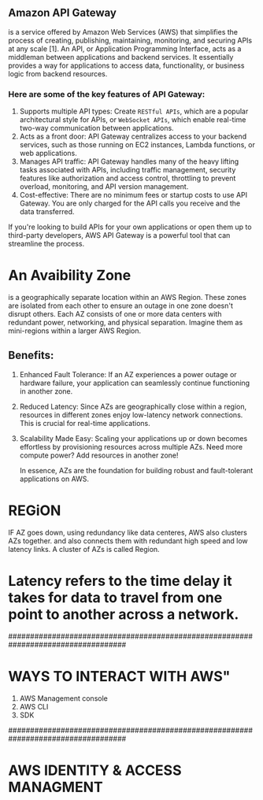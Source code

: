 ## Amazon API Gateway

is a service offered by Amazon Web Services (AWS) that simplifies the process of creating, publishing, maintaining, monitoring, and securing APIs at any scale [1]. An API, or Application Programming Interface, acts as a middleman between applications and backend services. It essentially provides a way for applications to access data, functionality, or business logic from backend resources.

### Here are some of the key features of API Gateway:

1. Supports multiple API types: Create `RESTful APIs`, which are a popular architectural style for APIs, or `WebSocket APIs`, which enable real-time two-way communication between applications.
2. Acts as a front door: API Gateway centralizes access to your backend services, such as those running on EC2 instances, Lambda functions, or web applications.
3. Manages API traffic: API Gateway handles many of the heavy lifting tasks associated with APIs, including traffic management, security features like authorization and access control, throttling to prevent overload, monitoring, and API version management.
4. Cost-effective: There are no minimum fees or startup costs to use API Gateway. You are only charged for the API calls you receive and the data transferred.

If you're looking to build APIs for your own applications or open them up to third-party developers, AWS API Gateway is a powerful tool that can streamline the process.

# An Avaibility Zone

is a geographically separate location within an AWS Region. These zones are isolated from each other to ensure an outage in one zone doesn't disrupt others. Each AZ consists of one or more data centers with redundant power, networking, and physical separation. Imagine them as mini-regions within a larger AWS Region.

## Benefits:

1. Enhanced Fault Tolerance: If an AZ experiences a power outage or hardware failure, your application can seamlessly continue functioning in another zone.
2. Reduced Latency: Since AZs are geographically close within a region, resources in different zones enjoy low-latency network connections. This is crucial for real-time applications.
3. Scalability Made Easy: Scaling your applications up or down becomes effortless by provisioning resources across multiple AZs. Need more compute power? Add resources in another zone!

   In essence, AZs are the foundation for building robust and fault-tolerant applications on AWS.

# REGiON

IF AZ goes down, using redundancy like data centeres, AWS also clusters AZs together. and also connects them with redundant
high speed and low latency links. A cluster of AZs is called Region.

# Latency refers to the time delay it takes for data to travel from one point to another across a network.

###################################################################################

# WAYS TO INTERACT WITH AWS"

1. AWS Management console
2. AWS CLI
3. SDK

###################################################################################

# AWS IDENTITY & ACCESS MANAGMENT
